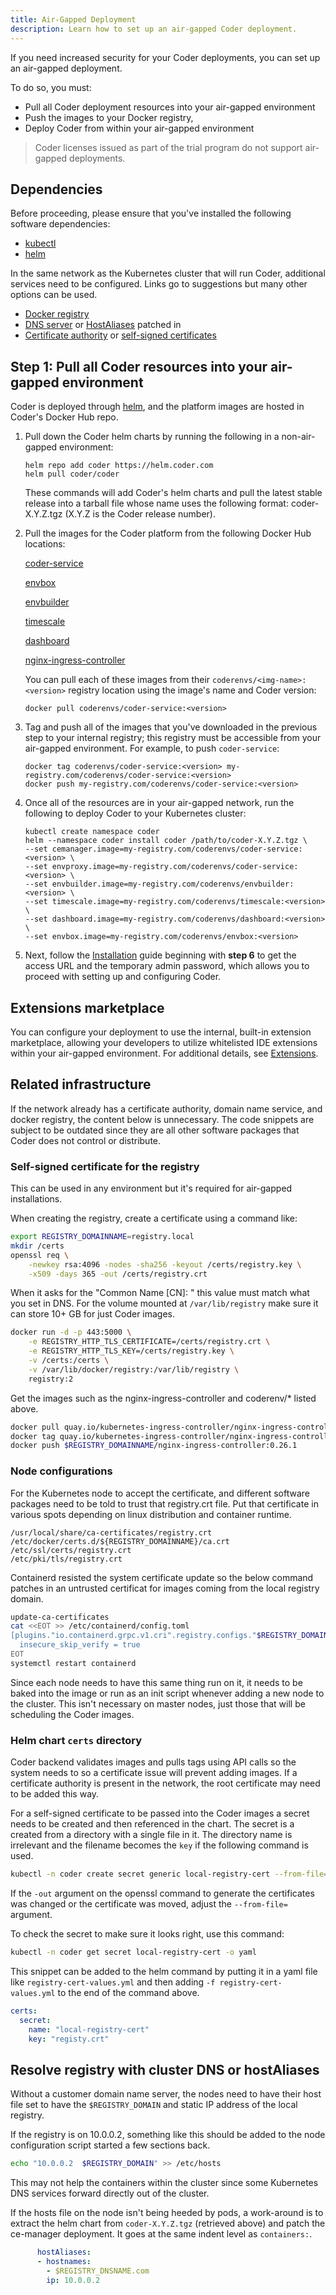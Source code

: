 ```yaml
---
title: Air-Gapped Deployment
description: Learn how to set up an air-gapped Coder deployment.
---
```


If you need increased security for your Coder deployments, you can set up an
air-gapped deployment.

To do so, you must:

- Pull all Coder deployment resources into your air-gapped environment
- Push the images to your Docker registry,
- Deploy Coder from within your air-gapped environment

> Coder licenses issued as part of the trial program do not support air-gapped
> deployments.

## Dependencies

Before proceeding, please ensure that you've installed the following software
dependencies:

- [kubectl](https://kubernetes.io/docs/tasks/tools/install-kubectl/)
- [helm](https://helm.sh/docs/intro/install/)

In the same network as the Kubernetes cluster that will run Coder, additional 
services need to be configured. Links go to suggestions but many other options 
can be used.

- [Docker registry](https://hub.docker.com/_/registry)
- [DNS server](https://coredns.io) or [HostAliases](https://kubernetes.io/docs/concepts/services-networking/add-entries-to-pod-etc-hosts-with-host-aliases/) patched in
- [Certificate authority](https://github.com/activecm/docker-ca/blob/master/Dockerfile)
  or [self-signed certificates](#)

## Step 1: Pull all Coder resources into your air-gapped environment

Coder is deployed through [helm](https://helm.sh/docs/intro/install/), and the
platform images are hosted in Coder's Docker Hub repo.

1. Pull down the Coder helm charts by running the following in a non-air-gapped
   environment:

   ```console
   helm repo add coder https://helm.coder.com
   helm pull coder/coder
   ```

   These commands will add Coder's helm charts and pull the latest stable
   release into a tarball file whose name uses the following format:
   coder-X.Y.Z.tgz (X.Y.Z is the Coder release number).

1. Pull the images for the Coder platform from the following Docker Hub
   locations:

   [coder-service](https://hub.docker.com/r/coderenvs/coder-service)

   [envbox](https://hub.docker.com/r/coderenvs/envbox)

   [envbuilder](https://hub.docker.com/r/coderenvs/envbuilder)

   [timescale](https://hub.docker.com/r/coderenvs/timescale)

   [dashboard](https://hub.docker.com/r/coderenvs/dashboard)

   [nginx-ingress-controller](https://quay.io/kubernetes-ingress-controller/nginx-ingress-controller)

   You can pull each of these images from their `coderenvs/<img-name>:<version>`
   registry location using the image's name and Coder version:

   ```console
   docker pull coderenvs/coder-service:<version>
   ```

1. Tag and push all of the images that you've downloaded in the previous step to
   your internal registry; this registry must be accessible from your air-gapped
   environment. For example, to push `coder-service`:

   ```console
   docker tag coderenvs/coder-service:<version> my-registry.com/coderenvs/coder-service:<version>
   docker push my-registry.com/coderenvs/coder-service:<version>
   ```

1. Once all of the resources are in your air-gapped network, run the following
   to deploy Coder to your Kubernetes cluster:

   ```console
   kubectl create namespace coder
   helm --namespace coder install coder /path/to/coder-X.Y.Z.tgz \
   --set cemanager.image=my-registry.com/coderenvs/coder-service:<version> \
   --set envproxy.image=my-registry.com/coderenvs/coder-service:<version> \
   --set envbuilder.image=my-registry.com/coderenvs/envbuilder:<version> \
   --set timescale.image=my-registry.com/coderenvs/timescale:<version> \
   --set dashboard.image=my-registry.com/coderenvs/dashboard:<version> \
   --set envbox.image=my-registry.com/coderenvs/envbox:<version>
   ```

1. Next, follow the [Installation](installation.md) guide beginning with **step
   6** to get the access URL and the temporary admin password, which allows you
   to proceed with setting up and configuring Coder.

## Extensions marketplace

You can configure your deployment to use the internal, built-in extension
marketplace, allowing your developers to utilize whitelisted IDE extensions
within your air-gapped environment. For additional details, see
[Extensions](../admin/environment-management/extensions.md).

## Related infrastructure 

If the network already has a certificate authority, domain name service, and
docker registry, the content below is unnecessary. The code snippets are
subject to be outdated since they are all other software packages that Coder
does not control or distribute.

### Self-signed certificate for the registry 

This can be used in any environment but it's required for air-gapped installations. 

When creating the registry, create a certificate using a command like: 

```bash
export REGISTRY_DOMAINNAME=registry.local
mkdir /certs
openssl req \
    -newkey rsa:4096 -nodes -sha256 -keyout /certs/registry.key \
    -x509 -days 365 -out /certs/registry.crt
```

When it asks for the "Common Name [CN]: " this value must match what you set in DNS. 
For the volume mounted at `/var/lib/registry` make sure it can store 10+ GB for just 
Coder images. 

```bash
docker run -d -p 443:5000 \
    -e REGISTRY_HTTP_TLS_CERTIFICATE=/certs/registry.crt \
    -e REGISTRY_HTTP_TLS_KEY=/certs/registry.key \
    -v /certs:/certs \
    -v /var/lib/docker/registry:/var/lib/registry \
    registry:2
```

Get the images such as the nginx-ingress-controller and coderenv/* listed above.

```bash
docker pull quay.io/kubernetes-ingress-controller/nginx-ingress-controller:0.26.1
docker tag quay.io/kubernetes-ingress-controller/nginx-ingress-controller:0.26.1 $REGISTRY_DOMAINNAME/nginx-ingress-controller:0.26.1
docker push $REGISTRY_DOMAINNAME/nginx-ingress-controller:0.26.1
```

### Node configurations

For the Kubernetes node to accept the certificate, and different software packages 
need to be told to trust that registry.crt file. Put that certificate in various 
spots depending on linux distribution and container runtime.

```plaintext
/usr/local/share/ca-certificates/registry.crt
/etc/docker/certs.d/${REGISTRY_DOMAINNAME}/ca.crt
/etc/ssl/certs/registry.crt
/etc/pki/tls/registry.crt
```

Containerd resisted the system certificate update so the below command patches in 
an untrusted certificat for images coming from the local registry domain.

```bash
update-ca-certificates
cat <<EOT >> /etc/containerd/config.toml
[plugins."io.containerd.grpc.v1.cri".registry.configs."$REGISTRY_DOMAINNAME".tls]
  insecure_skip_verify = true
EOT
systemctl restart containerd
```

Since each node needs to have this same thing run on it, it needs to be baked into 
the image or run as an init script whenever adding a new node to the cluster. This
isn't necessary on master nodes, just those that will be scheduling the Coder images.

### Helm chart `certs` directory

Coder backend validates images and pulls tags using API calls so the system needs 
to so a certificate issue will prevent adding images. If a certificate authority 
is present in the network, the root certificate may need to be added this way.

For a self-signed certificate to be passed into the Coder images a secret needs to
be created and then referenced in the chart. The secret is a created from a directory
with a single file in it. The directory name is irrelevant and the filename becomes 
the `key` if the following command is used. 

```bash
kubectl -n coder create secret generic local-registry-cert --from-file=/certs
```

If the `-out` argument on the openssl command to generate the certificates was 
changed or the certificate was moved, adjust the `--from-file=` argument.

To check the secret to make sure it looks right, use this command: 

```bash
kubectl -n coder get secret local-registry-cert -o yaml
```

This snippet can be added to the helm command by putting it in a yaml file like `registry-cert-values.yml` and then adding `-f registry-cert-values.yml` to the 
end of the command above.

```yaml
certs:
  secret:
    name: "local-registry-cert"
    key: "registy.crt"
```

## Resolve registry with cluster DNS or hostAliases

Without a customer domain name server, the nodes need to have their host file
set to have the `$REGISTRY_DOMAIN` and static IP address of the local registry.

If the registry is on 10.0.0.2, something like this should be added to the node
configuration script started a few sections back.

```bash
echo "10.0.0.2  $REGISTRY_DOMAIN" >> /etc/hosts
```

This may not help the containers within the cluster since some Kubernetes DNS
services forward directly out of the cluster. 

If the hosts file on the node isn't being heeded by pods, a work-around is to
extract the helm chart from `coder-X.Y.Z.tgz` (retrieved above) and patch the 
ce-manager deployment.  It goes at the same indent level as `containers:`.

```yaml
      hostAliases:
      - hostnames:
        - $REGISTRY_DNSNAME.com
        ip: 10.0.0.2
```
